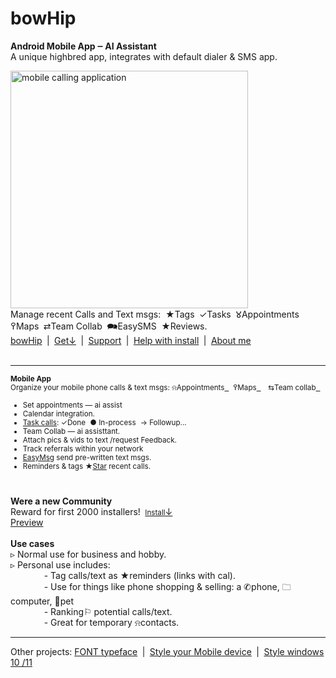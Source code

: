 # bowHip
<b>Android Mobile App ‒ AI Assistant</b>&nbsp;<br>
A unique highbred app, integrates with default dialer & SMS app.<br>


<a href="https://bowhip.org"><img style="height: 380px; margin-bottom:-0px; margin-top:0px;" src="https://bowhip.org/img/calling_application.png" alt="mobile calling application"></a><br>
Manage recent Calls and Text msgs:&nbsp; ★Tags  ✓Tasks  𑀫Appointments  ߉Maps  ⇄Team Collab&nbsp; 🗪EasySMS  ★Reviews.<br>
<a href="https://bowhip.org">bowHip</a>  |  <a href="https://bowhip.org/bowHip_4.0.0.apk">Get<u>↓</u></a>  |  <a target="_blank" href="https://bowhip.blogspot.com/2022/02/bowhip-phone-call-sms-organizer-mobile.html">Support</a>  |  <a target="_blank" href="https://bowhip.org/Help-installing-apk-to-mobile-device.html">Help with install</a>  |  <a target="_blank" href="https://bowhip.org/about-me.htm">About me</a><br><br>
<hr /> 

<small>**Mobile App**<br>
Organize your mobile phone calls & text msgs:  ⍾Appointments<a href="https://bowhip.org/Mobile_Appointments.html" alt="Mobile Appoipntments from recent calls"> ⁪‍ </a>&nbsp;  ߉Maps<a href="https://bowhip.org/use-my-tablet-device-with-google-maps.html"  alt="Map driving route from phone"> ⁪‍ </a> ⇆Team collab<a href="https://bowhip.org/use-my-tablet-device-with-google-maps.html"  alt="Map driving route from phone"> ⁪‍ </a>

 - Set appointments — ai assist
 - Calendar integration.
 - <a target="_blank" href="https://bowhip.org/Mobile_taskbar_phone_tags.html" alt="Task recent calls">Task calls</a>: ✓Done  ● In-process  → Followup...<br>
 - Team Collab — ai assisttant.
 - Attach pics & vids to text /request Feedback.
 - Track referrals within your network
 - <a href="https://bowhip.org/Mobile_Easy_SMS_text_msgs.html" alt="Mobile Appointments">EasyMsg</a> send pre-written text msgs.
 - Reminders & tags
 ★<a target="_blank" href="https://bowhip.org/Mobile_Star_phone_calls.html" alt="star phone calls">Star</a> recent calls. &nbsp;  <br> 
<br>
</small>

**Were a new Community**<br>
Reward for first 2000 installers!  <a href="https://bowhip.org/bowHip_4.0.0.apk"><small>Install</small><u>↓</u></a><br>
<a href="https://bowhip.org/#screenshots">Preview</a></small>
<br><br>
**Use cases**<br>
▹ Normal use for business and hobby.<br>
▹ Personal use includes:<br>
      - Tag calls/text as ★reminders (links with cal).<br>
      - Use for things like phone shopping & selling: a ✆phone,  🗀computer,  🐢pet<br>
      - Ranking⚐ potential calls/text. <br>
      - Great for temporary ⍾contacts. ‮‭‬‭‎‍<br>

<hr />
Other projects: <a href="https://github.com/qp5/FONT">FONT typeface</a>  |  <a target="_blank" href="https://codepen.io/qp5/full/WNGbLBy">Style your Mobile device</a>  |   <a target="_blank" href="https://codepen.io/qp5/project/full/ZmBrJo">Style windows 10 /11 </a>

      
